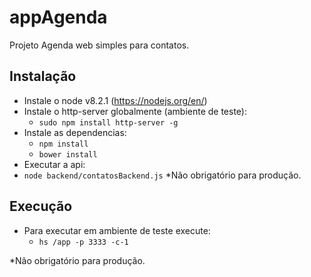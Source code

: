 # appAgenda
Projeto Agenda web simples para contatos.

## Instalação

 - Instale o node v8.2.1 (https://nodejs.org/en/)  
 - Instale o http-server globalmente (ambiente de teste): 
    - ``` sudo npm install http-server -g ```
 - Instale as dependencias: 
    - ``` npm install ```
    - ``` bower install ```
 - Executar a api: 
  - ``` node backend/contatosBackend.js ```
 *Não obrigatório para produção.   
 

## Execução
 - Para executar em ambiente de teste execute:
    - ``` hs /app -p 3333 -c-1 ```
 
  *Não obrigatório para produção.  
 
